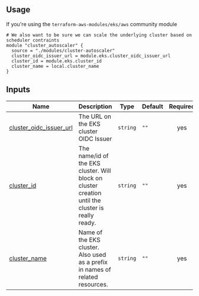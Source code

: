 ## Usage

If you're using the `terraform-aws-modules/eks/aws` community module

```hcl
# We also want to be sure we can scale the underlying cluster based on scheduler contraints
module "cluster_autoscaler" {
  source = "./modules/cluster-autoscaler"
  cluster_oidc_issuer_url = module.eks.cluster_oidc_issuer_url
  cluster_id = module.eks.cluster_id
  cluster_name = local.cluster_name
}
```

## Inputs

| Name | Description | Type | Default | Required |
|------|-------------|------|---------|:--------:|
| <a name="input_cluster_oidc_issuer_url"></a> [cluster\_oidc\_issuer\_url](#input\_cluster\_oidc\_issuer\_url) | The URL on the EKS cluster OIDC Issuer | `string` | `""` | yes |
| <a name="input_cluster_id"></a> [cluster\_id](#input\_cluster\_id) | The name/id of the EKS cluster. Will block on cluster creation until the cluster is really ready. | `string` | `""` | yes |
| <a name="input_cluster_name"></a> [cluster\_name](#input\_cluster\_name) | Name of the EKS cluster. Also used as a prefix in names of related resources. | `string` | `""` | yes |